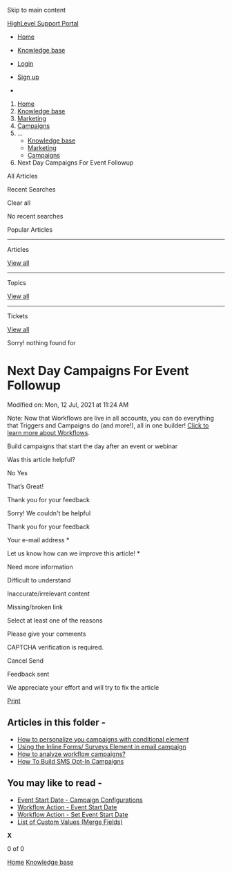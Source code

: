 Skip to main content

[ HighLevel Support Portal ](https://help.gohighlevel.com)

  * [ Home ](/support/home)
  * [ Knowledge base ](/support/solutions)

  * [Login](/support/login)
  * [Sign up](/support/signup)
  * 

  1. [Home](/support/home)
  2. [Knowledge base](/support/solutions)
  3. [Marketing](/support/solutions/48000449565)
  4. [Campaigns](/support/solutions/folders/48000665900)
  5. ... 
     * [Knowledge base](/support/solutions)
     * [Marketing](/support/solutions/48000449565)
     * [Campaigns](/support/solutions/folders/48000665900)
  6. Next Day Campaigns For Event Followup

All  Articles 

Recent Searches

Clear all

No recent searches

Popular Articles

* * *

Articles

[View all](/support/search/solutions)

* * *

Topics

[View all](/support/search/topics)

* * *

Tickets

[View all](/support/search/tickets)

Sorry! nothing found for   

# Next Day Campaigns For Event Followup

Modified on: Mon, 12 Jul, 2021 at 11:24 AM

Note: Now that Workflows are live in all accounts, you can do everything that Triggers and Campaigns do (and more!), all in one builder! [Click to learn more about Workflows](https://help.gohighlevel.com/support/solutions/articles/48001179678-workflow-builder-overview). 

Build campaigns that start the day after an event or webinar

Was this article helpful?

No  Yes 

That’s Great!

Thank you for your feedback

Sorry! We couldn't be helpful

Thank you for your feedback

Your e-mail address *

Let us know how can we improve this article! *

Need more information 

Difficult to understand 

Inaccurate/irrelevant content 

Missing/broken link 

Select at least one of the reasons 

Please give your comments 

CAPTCHA verification is required. 

Cancel  Send 

Feedback sent

We appreciate your effort and will try to fix the article

[Print](javascript:print\(\))

## Articles in this folder -

  * [How to personalize you campaigns with conditional element](/support/solutions/articles/155000003903-how-to-personalize-you-campaigns-with-conditional-element)
  * [Using the Inline Forms/ Surveys Element in email campaign](/support/solutions/articles/155000003912-using-the-inline-forms-surveys-element-in-email-campaign)
  * [How to analyze workflow campaigns?](/support/solutions/articles/155000003902-how-to-analyze-workflow-campaigns-)
  * [How To Build SMS Opt-In Campaigns](/support/solutions/articles/48001170758-how-to-build-sms-opt-in-campaigns)

## You may like to read -

  * [Event Start Date - Campaign Configurations](/support/solutions/articles/48000980852-event-start-date-campaign-configurations)
  * [Workflow Action - Event Start Date](/support/solutions/articles/155000003357-workflow-action-event-start-date)
  * [Workflow Action - Set Event Start Date](/support/solutions/articles/48001202723-workflow-action-set-event-start-date)
  * [List of Custom Values (Merge Fields)](/support/solutions/articles/48001078171-list-of-custom-values-merge-fields-)

**X**

0 of 0 []()

[Home](/support/home) [Knowledge base](/support/solutions)
